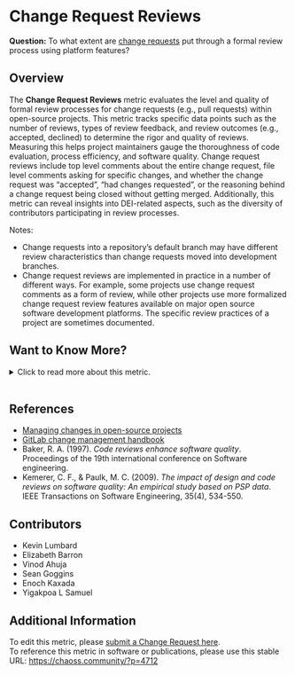 # Change Request Reviews

**Question:** To what extent are [change requests](https://chaoss.community/metric-change-requests/) put through a formal review process using platform features?

## Overview

The **Change Request Reviews** metric evaluates the level and quality of formal review processes for change requests (e.g., pull requests) within open-source projects. This metric tracks specific data points such as the number of reviews, types of review feedback, and review outcomes (e.g., accepted, declined) to determine the rigor and quality of reviews. Measuring this helps project maintainers gauge the thoroughness of code evaluation, process efficiency, and software quality. Change request reviews include top level comments about the entire change request, file level comments asking for specific changes, and whether the change request was “accepted”, “had changes requested”, or the reasoning behind a change request being closed without getting merged. Additionally, this metric can reveal insights into DEI-related aspects, such as the diversity of contributors participating in review processes.

Notes:

*   Change requests into a repository’s default branch may have different review characteristics than change requests moved into development branches.
*   Change request reviews are implemented in practice in a number of different ways. For example, some projects use change request comments as a form of review, while other projects use more formalized change request review features available on major open source software development platforms. The specific review practices of a project are sometimes documented.

## Want to Know More?

<span markdown="1"><details>

<summary>Click to read more about this metric.</summary>

### Data Collection Strategies

*   **Interviews with Contributors** — Gather feedback on contributors' experiences with the review process, such as perceived fairness and thoroughness.
*   **Platform API Data** — Collect data from GitHub or GitLab APIs, such as the number of reviews per change request, review duration, and contributor involvement.
*   **Code Review Analysis** — Review change requests for specific feedback types (e.g., technical improvements, code standards adherence).

### Filters

*   **Contributor Type** — Differentiate between bot- and human-driven reviews.
*   **Request Outcome** — Filter by accepted vs. declined change requests.
*   **Review Duration** — Analyze the time between submission and final review.
*   **Review Process Documentation** — Check for documented guidelines in `CONTRIBUTING.md` and consistency with actual practices.

</details></span><br>

## References

*   [Managing changes in open-source projects](https://opensource.com/article/19/3/managing-changes-open-source-projects)
*   [GitLab change management handbook](https://about.gitlab.com/handbook/engineering/infrastructure/change-management/)
*   Baker, R. A. (1997). *Code reviews enhance software quality*. Proceedings of the 19th international conference on Software engineering.
*   Kemerer, C. F., & Paulk, M. C. (2009). *The impact of design and code reviews on software quality: An empirical study based on PSP data*. IEEE Transactions on Software Engineering, 35(4), 534-550.

## Contributors

*   Kevin Lumbard
*   Elizabeth Barron
*   Vinod Ahuja
*   Sean Goggins
*   Enoch Kaxada
*   Yigakpoa L Samuel

## Additional Information

To edit this metric, please [submit a Change Request here](https://github.com/chaoss/wg-evolution/blob/main/focus-areas/code-development-process-quality/change-request-reviews.md).<br>
To reference this metric in software or publications, please use this stable URL: <https://chaoss.community/?p=4712>

<!-- # For groupings in the knowledge base
Context tags: contribution, software, code review, process
Keyword tags: change request, merge request, pull request, formal review, code review, open, closed
-->
